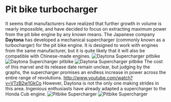 # Pit bike turbocharger

It seems that manufacturers have realized that further growth in volume is nearly impossible, and have decided to focus on extracting maximum power from the pit bike engine by any known means. The Japanese company **Daytona** has developed a mechanical supercharger (commonly known as a turbocharger) for the pit bike engine. It is designed to work with engines from the same manufacturer, but it is quite likely that it will also be compatible with Chinese-made engines. ![Daytona Supercharger pitbike](http://mypitbike.ru/uploads/images/00/00/02/2012/02/28/c44e83.jpg "Daytona Supercharger pitbike") ![Daytona Supercharger pitbike](http://mypitbike.ru/uploads/images/00/00/02/2012/02/28/218e2c.jpg "Daytona Supercharger pitbike") ![Daytona Supercharger pitbike](http://mypitbike.ru/uploads/images/00/00/02/2012/02/28/7c451b.jpg "Daytona Supercharger pitbike") The cost of this marvel and its release date remain unclear, but judging by the graphs, the supercharger promises an endless increase in power across the entire range of revolutions. http://www.youtube.com/watch?v=VTzB2w1GkCo However, Daytona is not the only one making strides in this area. Ingenious enthusiasts have already adapted a supercharger to the Honda Cub engine. ![Pitbike Supercharger](http://mypitbike.ru/uploads/images/00/00/02/2012/02/28/4ee96a.jpg "Pitbike Supercharger") ![Pitbike Supercharger](http://mypitbike.ru/uploads/images/00/00/02/2012/02/28/680817.jpg "Pitbike Supercharger")